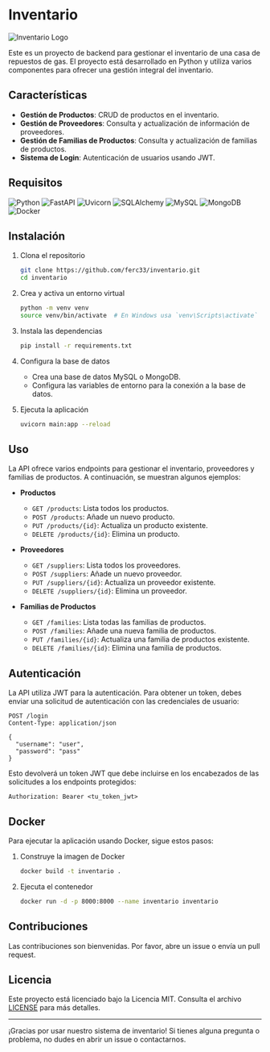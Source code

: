 
# Inventario

![Inventario Logo](https://path-to-your-logo-image)

Este es un proyecto de backend para gestionar el inventario de una casa de repuestos de gas. El proyecto está desarrollado en Python y utiliza varios componentes para ofrecer una gestión integral del inventario.

## Características

- **Gestión de Productos**: CRUD de productos en el inventario.
- **Gestión de Proveedores**: Consulta y actualización de información de proveedores.
- **Gestión de Familias de Productos**: Consulta y actualización de familias de productos.
- **Sistema de Login**: Autenticación de usuarios usando JWT.

## Requisitos

![Python](https://img.shields.io/badge/Python-3.8%2B-blue)
![FastAPI](https://img.shields.io/badge/FastAPI-0.63.0-green)
![Uvicorn](https://img.shields.io/badge/Uvicorn-0.13.3-lightgrey)
![SQLAlchemy](https://img.shields.io/badge/SQLAlchemy-1.4.15-red)
![MySQL](https://img.shields.io/badge/MySQL-8.0-orange)
![MongoDB](https://img.shields.io/badge/MongoDB-4.4-brightgreen)
![Docker](https://img.shields.io/badge/Docker-20.10.5-blue)

## Instalación

1. Clona el repositorio

    ```bash
    git clone https://github.com/ferc33/inventario.git
    cd inventario
    ```

2. Crea y activa un entorno virtual

    ```bash
    python -m venv venv
    source venv/bin/activate  # En Windows usa `venv\Scripts\activate`
    ```

3. Instala las dependencias

    ```bash
    pip install -r requirements.txt
    ```

4. Configura la base de datos

    - Crea una base de datos MySQL o MongoDB.
    - Configura las variables de entorno para la conexión a la base de datos.

5. Ejecuta la aplicación

    ```bash
    uvicorn main:app --reload
    ```

## Uso

La API ofrece varios endpoints para gestionar el inventario, proveedores y familias de productos. A continuación, se muestran algunos ejemplos:

- **Productos**
  - `GET /products`: Lista todos los productos.
  - `POST /products`: Añade un nuevo producto.
  - `PUT /products/{id}`: Actualiza un producto existente.
  - `DELETE /products/{id}`: Elimina un producto.

- **Proveedores**
  - `GET /suppliers`: Lista todos los proveedores.
  - `POST /suppliers`: Añade un nuevo proveedor.
  - `PUT /suppliers/{id}`: Actualiza un proveedor existente.
  - `DELETE /suppliers/{id}`: Elimina un proveedor.

- **Familias de Productos**
  - `GET /families`: Lista todas las familias de productos.
  - `POST /families`: Añade una nueva familia de productos.
  - `PUT /families/{id}`: Actualiza una familia de productos existente.
  - `DELETE /families/{id}`: Elimina una familia de productos.

## Autenticación

La API utiliza JWT para la autenticación. Para obtener un token, debes enviar una solicitud de autenticación con las credenciales de usuario:

```http
POST /login
Content-Type: application/json

{
  "username": "user",
  "password": "pass"
}
```

Esto devolverá un token JWT que debe incluirse en los encabezados de las solicitudes a los endpoints protegidos:

```http
Authorization: Bearer <tu_token_jwt>
```

## Docker

Para ejecutar la aplicación usando Docker, sigue estos pasos:

1. Construye la imagen de Docker

    ```bash
    docker build -t inventario .
    ```

2. Ejecuta el contenedor

    ```bash
    docker run -d -p 8000:8000 --name inventario inventario
    ```

## Contribuciones

Las contribuciones son bienvenidas. Por favor, abre un issue o envía un pull request.

## Licencia

Este proyecto está licenciado bajo la Licencia MIT. Consulta el archivo [LICENSE](LICENSE) para más detalles.

---

¡Gracias por usar nuestro sistema de inventario! Si tienes alguna pregunta o problema, no dudes en abrir un issue o contactarnos.

